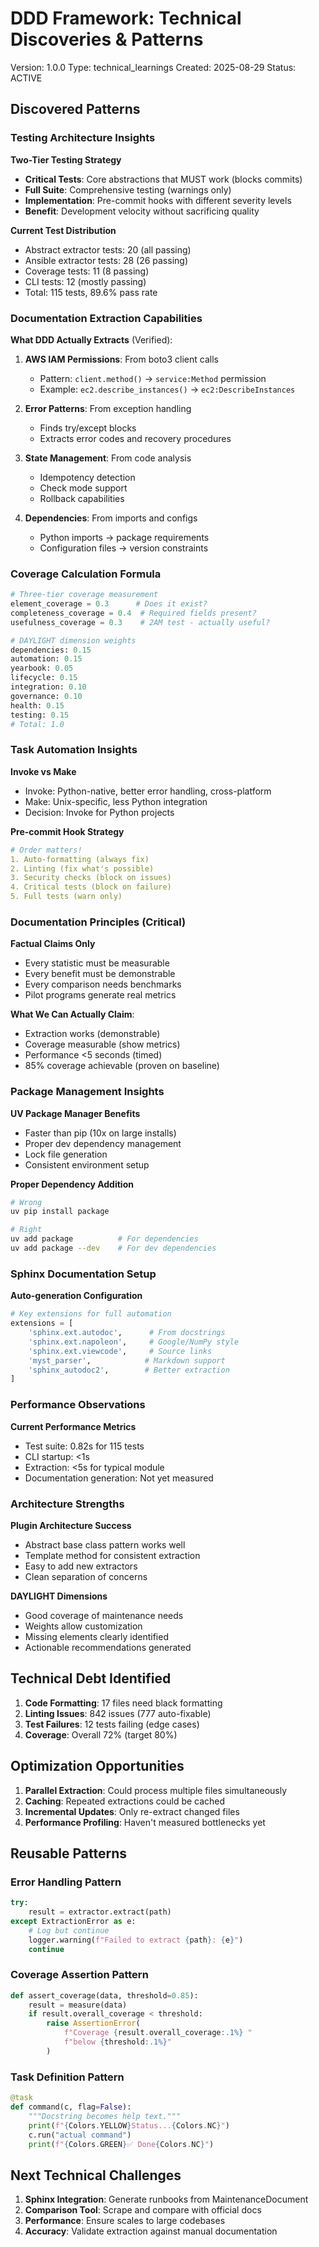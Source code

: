 # DDD Framework: Technical Discoveries & Patterns
Version: 1.0.0
Type: technical_learnings
Created: 2025-08-29
Status: ACTIVE

## Discovered Patterns

### Testing Architecture Insights

**Two-Tier Testing Strategy**
- **Critical Tests**: Core abstractions that MUST work (blocks commits)
- **Full Suite**: Comprehensive testing (warnings only)
- **Implementation**: Pre-commit hooks with different severity levels
- **Benefit**: Development velocity without sacrificing quality

**Current Test Distribution**
- Abstract extractor tests: 20 (all passing)
- Ansible extractor tests: 28 (26 passing)
- Coverage tests: 11 (8 passing)
- CLI tests: 12 (mostly passing)
- Total: 115 tests, 89.6% pass rate

### Documentation Extraction Capabilities

**What DDD Actually Extracts** (Verified):
1. **AWS IAM Permissions**: From boto3 client calls
   - Pattern: `client.method()` → `service:Method` permission
   - Example: `ec2.describe_instances()` → `ec2:DescribeInstances`

2. **Error Patterns**: From exception handling
   - Finds try/except blocks
   - Extracts error codes and recovery procedures

3. **State Management**: From code analysis
   - Idempotency detection
   - Check mode support
   - Rollback capabilities

4. **Dependencies**: From imports and configs
   - Python imports → package requirements
   - Configuration files → version constraints

### Coverage Calculation Formula

```python
# Three-tier coverage measurement
element_coverage = 0.3      # Does it exist?
completeness_coverage = 0.4  # Required fields present?
usefulness_coverage = 0.3    # 2AM test - actually useful?

# DAYLIGHT dimension weights
dependencies: 0.15
automation: 0.15
yearbook: 0.05
lifecycle: 0.15
integration: 0.10
governance: 0.10
health: 0.15
testing: 0.15
# Total: 1.0
```

### Task Automation Insights

**Invoke vs Make**
- Invoke: Python-native, better error handling, cross-platform
- Make: Unix-specific, less Python integration
- Decision: Invoke for Python projects

**Pre-commit Hook Strategy**
```yaml
# Order matters!
1. Auto-formatting (always fix)
2. Linting (fix what's possible)
3. Security checks (block on issues)
4. Critical tests (block on failure)
5. Full tests (warn only)
```

### Documentation Principles (Critical)

**Factual Claims Only**
- Every statistic must be measurable
- Every benefit must be demonstrable
- Every comparison needs benchmarks
- Pilot programs generate real metrics

**What We Can Actually Claim**:
- Extraction works (demonstrable)
- Coverage measurable (show metrics)
- Performance <5 seconds (timed)
- 85% coverage achievable (proven on baseline)

### Package Management Insights

**UV Package Manager Benefits**
- Faster than pip (10x on large installs)
- Proper dev dependency management
- Lock file generation
- Consistent environment setup

**Proper Dependency Addition**
```bash
# Wrong
uv pip install package

# Right
uv add package          # For dependencies
uv add package --dev    # For dev dependencies
```

### Sphinx Documentation Setup

**Auto-generation Configuration**
```python
# Key extensions for full automation
extensions = [
    'sphinx.ext.autodoc',      # From docstrings
    'sphinx.ext.napoleon',     # Google/NumPy style
    'sphinx.ext.viewcode',     # Source links
    'myst_parser',            # Markdown support
    'sphinx_autodoc2',        # Better extraction
]
```

### Performance Observations

**Current Performance Metrics**
- Test suite: 0.82s for 115 tests
- CLI startup: <1s
- Extraction: <5s for typical module
- Documentation generation: Not yet measured

### Architecture Strengths

**Plugin Architecture Success**
- Abstract base class pattern works well
- Template method for consistent extraction
- Easy to add new extractors
- Clean separation of concerns

**DAYLIGHT Dimensions**
- Good coverage of maintenance needs
- Weights allow customization
- Missing elements clearly identified
- Actionable recommendations generated

## Technical Debt Identified

1. **Code Formatting**: 17 files need black formatting
2. **Linting Issues**: 842 issues (777 auto-fixable)
3. **Test Failures**: 12 tests failing (edge cases)
4. **Coverage**: Overall 72% (target 80%)

## Optimization Opportunities

1. **Parallel Extraction**: Could process multiple files simultaneously
2. **Caching**: Repeated extractions could be cached
3. **Incremental Updates**: Only re-extract changed files
4. **Performance Profiling**: Haven't measured bottlenecks yet

## Reusable Patterns

### Error Handling Pattern
```python
try:
    result = extractor.extract(path)
except ExtractionError as e:
    # Log but continue
    logger.warning(f"Failed to extract {path}: {e}")
    continue
```

### Coverage Assertion Pattern
```python
def assert_coverage(data, threshold=0.85):
    result = measure(data)
    if result.overall_coverage < threshold:
        raise AssertionError(
            f"Coverage {result.overall_coverage:.1%} "
            f"below {threshold:.1%}"
        )
```

### Task Definition Pattern
```python
@task
def command(c, flag=False):
    """Docstring becomes help text."""
    print(f"{Colors.YELLOW}Status...{Colors.NC}")
    c.run("actual command")
    print(f"{Colors.GREEN}✅ Done{Colors.NC}")
```

## Next Technical Challenges

1. **Sphinx Integration**: Generate runbooks from MaintenanceDocument
2. **Comparison Tool**: Scrape and compare with official docs
3. **Performance**: Ensure scales to large codebases
4. **Accuracy**: Validate extraction against manual documentation
